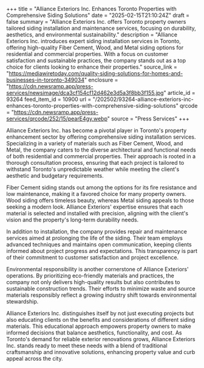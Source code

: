 +++
title = "Alliance Exteriors Inc. Enhances Toronto Properties with Comprehensive Siding Solutions"
date = "2025-02-15T21:10:24Z"
draft = false
summary = "Alliance Exteriors Inc. offers Toronto property owners tailored siding installation and maintenance services, focusing on durability, aesthetics, and environmental sustainability."
description = "Alliance Exteriors Inc. introduces expert siding installation services in Toronto, offering high-quality Fiber Cement, Wood, and Metal siding options for residential and commercial properties. With a focus on customer satisfaction and sustainable practices, the company stands out as a top choice for clients looking to enhance their properties."
source_link = "https://mediawiretoday.com/quality-siding-solutions-for-homes-and-businesses-in-toronto-349034"
enclosure = "https://cdn.newsramp.app/press-services/newsimage/dca3cf154cf12d462e3d5a3f8bb3f155.jpg"
article_id = 93264
feed_item_id = 10900
url = "/202502/93264-alliance-exteriors-inc-enhances-toronto-properties-with-comprehensive-siding-solutions"
qrcode = "https://cdn.newsramp.app/press-services/qrcode/252/15/pearE4gy.webp"
source = "Press Services"
+++

<p>Alliance Exteriors Inc. has become a pivotal player in Toronto's property enhancement sector by offering comprehensive siding installation services. Specializing in a variety of materials such as Fiber Cement, Wood, and Metal, the company caters to the diverse architectural and functional needs of both residential and commercial properties. Their approach is rooted in a thorough consultation process, ensuring that each project is tailored to withstand Toronto's unpredictable weather while meeting the client's aesthetic and budgetary requirements.</p><p>Fiber Cement siding stands out among the options for its fire resistance and low maintenance, making it a favored choice for many property owners. Wood siding offers timeless beauty, whereas Metal siding appeals to those seeking a modern look. Alliance Exteriors' expertise ensures that each material is selected and installed with precision, aligning with the client's vision and the property's long-term durability needs.</p><p>In addition to installation, the company provides repair and maintenance services aimed at prolonging the life of the siding. Their team employs advanced techniques and maintains open communication, keeping clients informed about project progress and expectations. This transparency is part of their commitment to customer satisfaction and project excellence.</p><p>Environmental responsibility is another cornerstone of Alliance Exteriors' operations. By prioritizing eco-friendly materials and practices, the company not only delivers high-quality results but also contributes to sustainable construction trends. Their efforts to minimize waste and source materials responsibly reflect a growing industry shift towards environmental stewardship.</p><p>Alliance Exteriors Inc. distinguishes itself by not just executing projects but also educating clients on the benefits and considerations of different siding materials. This educational approach empowers property owners to make informed decisions that balance aesthetics, functionality, and cost. As Toronto's demand for reliable exterior renovations grows, Alliance Exteriors Inc. stands ready to meet these needs with a blend of traditional craftsmanship and innovative solutions, enhancing property value and curb appeal across the city.</p>